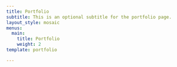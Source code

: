 ```yaml
---
title: Portfolio
subtitle: This is an optional subtitle for the portfolio page.
layout_style: mosaic
menus:
  main:
    title: Portfolio
    weight: 2
template: portfolio

---
```

